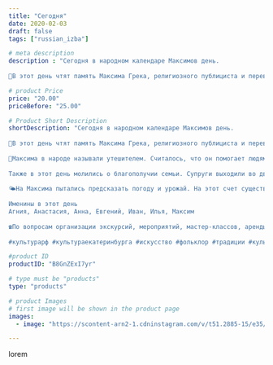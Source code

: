 ```yaml
---
title: "Сегодня"
date: 2020-02-03
draft: false
tags: ["russian_izba"]

# meta description
description : "Сегодня в народном календаре Максимов день.
⠀
🌿В этот день чтят память Максима Грека, религиозного публициста и переводчика. Он родился в 1475 году в Греции, но"

# product Price
price: "20.00"
priceBefore: "25.00"

# Product Short Description
shortDescription: "Сегодня в народном календаре Максимов день.
⠀
🌿В этот день чтят память Максима Грека, религиозного публициста и переводчика. Он родился в 1475 году в Греции, но впоследствии приехал в Россию, где занимался переводом духовных произведений. Первой его большой работой было переложение на русский язык Псалтырей.
⠀
💭Максима в народе называли утешителем. Считалось, что он помогает людям в бедах; ему молились о заступничестве за вдов и сирот. Каждый человек в Максимов день должен был вспомнить добрым словом всех, кто когда-либо приходил ему на помощь, а по возможности — и отблагодарить их делом.
⠀
Также в этот день молились о благополучии семьи. Супруги выходили во двор, держась за руки, и вместе стряхивали с деревьев иней. При этом говорили: «Что Бог соединил, то человеку разъединить не под силу».
⠀
🌤На Максима пытались предсказать погоду и урожай. На этот счет существовало множество примет. Чистое небо предвещало мороз и плохой урожай. О морозе говорила и ясная заря. А если месяц ночью светит сквозь облака — «доброе будет жито».
⠀
Именины в этот день
Агния, Анастасия, Анна, Евгений, Иван, Илья, Максим
⠀
☎По вопросам организации экскурсий, мероприятий, мастер-классов, аренды экспонатов и костюмов звоните по номеру: 8 965 535 00 95
⠀
#культурарф #культураекатеринбурга #искусство #фольклор #традиции #культура #этностиль #этнос #традиционнаяодежда #национальнаяодежда #Россия #народныйкостюм #этнография #народныйкалендарь"

#product ID
productID: "B8GnZExI7yr"

# type must be "products"
type: "products"

# product Images
# first image will be shown in the product page
images:
  - image: "https://scontent-arn2-1.cdninstagram.com/v/t51.2885-15/e35/83873001_478969242793050_1912714783902633159_n.jpg?_nc_ht=scontent-arn2-1.cdninstagram.com&_nc_cat=106&_nc_ohc=Qz5Cy5fK4lQAX9SGYjA&tp=1&oh=a81d51813bc8bfb9693e516d25fabdd3&oe=604F4F34&ig_cache_key=MjIzNTY0NzUxMTk1NjI3NDM0Nw%3D%3D.2"

---
```

lorem
